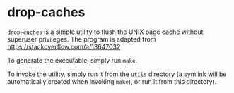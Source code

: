# drop-caches

`drop-caches` is a simple utility to flush the UNIX page cache without superuser privileges.
The program is adapted from https://stackoverflow.com/a/13647032

To generate the executable, simply run `make`.

To invoke the utility, simply run it from the `utils` directory (a symlink will be automatically created when invoking `make`), or run it from this directory).

